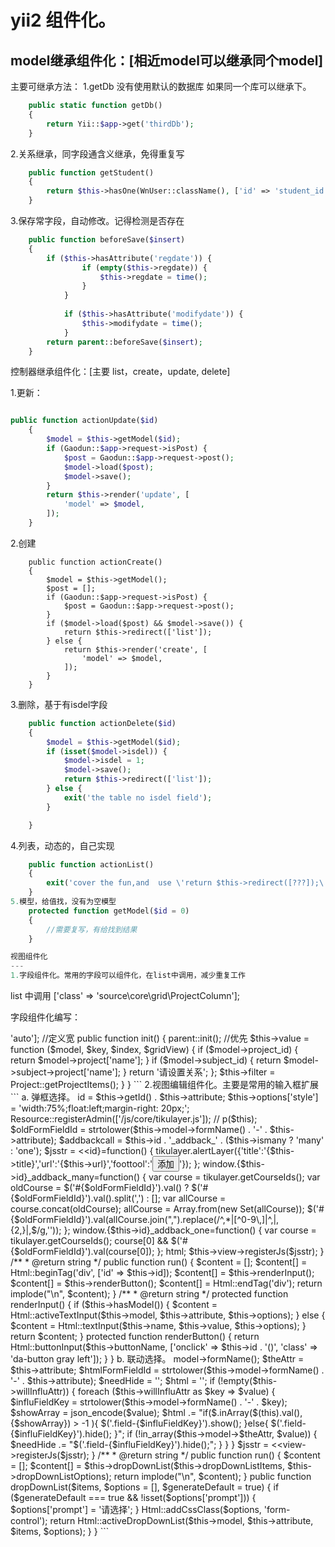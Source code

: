 yii2 组件化。
===

model继承组件化：[相近model可以继承同个model]
---
主要可继承方法：
1.getDb 没有使用默认的数据库 如果同一个库可以继承下。

```php
    public static function getDb()
    {
        return Yii::$app->get('thirdDb');
    }
```

2.关系继承，同字段通含义继承，免得重复写

```php    
    public function getStudent()
    {
        return $this->hasOne(WnUser::className(), ['id' => 'student_id']);
    }
```
3.保存常字段，自动修改。记得检测是否存在

```php
    public function beforeSave($insert)
    {
        if ($this->hasAttribute('regdate')) {
                if (empty($this->regdate)) {
                    $this->regdate = time();
                }
            }
            
            if ($this->hasAttribute('modifydate')) {
                $this->modifydate = time();
            }
        return parent::beforeSave($insert);      
    }
```

控制器继承组件化：[主要 list，create，update, delete]

1.更新：
```php

public function actionUpdate($id)
    {
        $model = $this->getModel($id);
        if (Gaodun::$app->request->isPost) {
            $post = Gaodun::$app->request->post();
            $model->load($post);
            $model->save();
        }
        return $this->render('update', [
            'model' => $model,
        ]);
    }
```

2.创建
```
    public function actionCreate()
    {
        $model = $this->getModel();
        $post = [];
        if (Gaodun::$app->request->isPost) {
            $post = Gaodun::$app->request->post();
        }
        if ($model->load($post) && $model->save()) {
            return $this->redirect(['list']);
        } else {
            return $this->render('create', [
                'model' => $model,
            ]);
        }
    }
```
3.删除，基于有isdel字段
```php
    public function actionDelete($id)
    {
        $model = $this->getModel($id);
        if (isset($model->isdel)) {
            $model->isdel = 1;
            $model->save();
            return $this->redirect(['list']);
        } else {
            exit('the table no isdel field');
        }

    }
```
4.列表，动态的，自己实现
```php
    public function actionList()
    {
        exit('cover the fun,and  use \'return $this->redirect([???]);\' to other action');
    }
5.模型，给值找，没有为空模型
    protected function getModel($id = 0)
    {
        //需要复写，有给找到结果
    }

视图组件化
---
1.字段组件化。常用的字段可以组件化，在list中调用，减少重复工作
```
list 中调用  ['class' => 'source\core\grid\ProjectColumn'];


字段组件化编写：
<?php
namespace source\core\grid;

use admin\models\Project;

class ProjectColumn extends DataColumn
{
    public $attribute = 'project_id'; //字段名
    public $headerOptions = ['width'=>'auto']; //定义宽

    public function init()
    {
        parent::init(); //优先
        $this->value = function ($model, $key, $index, $gridView) {
            if ($model->project_id) {
                return $model->project['name'];
            }
            if ($model->subject_id) {
                return $model->subject->project['name'];
            }
            return '请设置关系';
        };
        $this->filter = Project::getProjectItems();
    }
}

```

2.视图编辑组件化。主要是常用的输入框扩展

```
a. 弹框选择。
<?php

namespace source\core\widgets\form;

use source\libs\Resource;
use yii\helpers\Html;
use yii\widgets\InputWidget;

class AlterLayer extends InputWidget
{
    public $buttonName = '加小课';
    public $title = 'layer_title';
    public $url = '/admin.php?r=wn-course-ware/list&isIframe=1';
    public $theid = '';
    public $ismany = false;
    /**
     * @throws \yii\base\InvalidConfigException
     */
    public function init()
    {
        parent::init();
        $this->id = $this->getId() . $this->attribute;
        $this->options['style'] = 'width:75%;float:left;margin-right: 20px;';
        Resource::registerAdmin(['/js/core/tikulayer.js']);
        // p($this);
        $oldFormFieldId = strtolower($this->model->formName() . '-' . $this->attribute);
        $addbackcall = $this->id . '_addback_' . ($this->ismany ? 'many' : 'one');
        $jsstr = <<<html
            window.{$this->id}=function()
    {
        tikulayer.alertLayer({'title':'{$this->title}','url':'{$this->url}','foottool':'<button data-dismiss="modal"  onclick="{$addbackcall}()">添加</button>'});
    };
    window.{$this->id}_addback_many=function()
    {
        var course = tikulayer.getCourseIds();
        var oldCourse = $('#{$oldFormFieldId}').val() ? $('#{$oldFormFieldId}').val().split(',') : [];
        var allCourse = course.concat(oldCourse);
        allCourse = Array.from(new Set(allCourse));
        $('#{$oldFormFieldId}').val(allCourse.join(",").replace(/^,*|[^0-9\,]|^,|,{2,}|,$/g,''));
    };
    window.{$this->id}_addback_one=function()
    {
        var course = tikulayer.getCourseIds();
        course[0] && $('#{$oldFormFieldId}').val(course[0]);
    };

html;

        $this->view->registerJs($jsstr);

    }

    /**
     * @return string
     */
    public function run()
    {
        $content = [];
        $content[] = Html::beginTag('div', ['id' => $this->id]);
        $content[] = $this->renderInput();
        $content[] = $this->renderButton();
        $content[] = Html::endTag('div');
        return implode("\n", $content);

    }

    /**
     * @return string
     */
    protected function renderInput()
    {
        if ($this->hasModel()) {
            $content = Html::activeTextInput($this->model, $this->attribute, $this->options);
        } else {
            $content = Html::textInput($this->name, $this->value, $this->options);
        }
        return $content;
    }

    protected function renderButton()
    {
        return Html::buttonInput($this->buttonName, ['onclick' => $this->id . '()', 'class' => 'da-button gray left']);
    }

}

b. 联动选择。

<?php

namespace source\core\widgets\form;

use yii\helpers\Html;
use yii\widgets\InputWidget;

class SwitchShow extends InputWidget
{
    //is array ，key is the will change attribute ,value is array,like ['1'], in it will show
    public $willInfluAttr = [];
    public $dropDownListItems = [];
    public $dropDownListOptions = [];

    /**
     * @throws \yii\base\InvalidConfigException
     */
    public function init()
    {
        parent::init();
        // $this->model->formName();
        $theAttr = $this->attribute;
        $htmlFormFieldId = strtolower($this->model->formName() . '-' . $this->attribute);
        $needHide = '';
        $html = '';
        if (!empty($this->willInfluAttr)) {
            foreach ($this->willInfluAttr as $key => $value) {
                $influFieldKey = strtolower($this->model->formName() . '-' . $key);
                $showArray = json_encode($value);
                $html .= "if($.inArray($(this).val(),{$showArray}) > -1 ){
                    $('.field-{$influFieldKey}').show();
                }else{
                    $('.field-{$influFieldKey}').hide();
                }";
                if (!in_array($this->model->$theAttr, $value)) {
                    $needHide .= "$('.field-{$influFieldKey}').hide();";
                }
            }
        }
        $jsstr = <<<html

            $('#{$htmlFormFieldId}').change(function(){
                {$html}
            });
            {$needHide}
html;

        $this->view->registerJs($jsstr);

    }
    /**
     * @return string
     */
    public function run()
    {
        $content = [];
        $content[] = $this->dropDownList($this->dropDownListItems, $this->dropDownListOptions);
        return implode("\n", $content);
    }

    public function dropDownList($items, $options = [], $generateDefault = true)
    {

        if ($generateDefault === true && !isset($options['prompt'])) {
            $options['prompt'] = '请选择';
        }
        Html::addCssClass($options, 'form-control');
        return Html::activeDropDownList($this->model, $this->attribute, $items, $options);
    }

}

```

